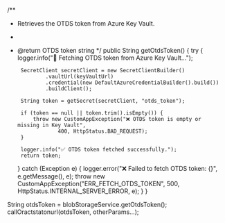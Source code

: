 /**
 * Retrieves the OTDS token from Azure Key Vault.
 *
 * @return OTDS token string
 */
public String getOtdsToken() {
    try {
        logger.info("🔐 Fetching OTDS token from Azure Key Vault...");

        SecretClient secretClient = new SecretClientBuilder()
                .vaultUrl(keyVaultUrl)
                .credential(new DefaultAzureCredentialBuilder().build())
                .buildClient();

        String token = getSecret(secretClient, "otds_token");

        if (token == null || token.trim().isEmpty()) {
            throw new CustomAppException("❌ OTDS token is empty or missing in Key Vault", 
                    400, HttpStatus.BAD_REQUEST);
        }

        logger.info("✅ OTDS token fetched successfully.");
        return token;
    } catch (Exception e) {
        logger.error("❌ Failed to fetch OTDS token: {}", e.getMessage(), e);
        throw new CustomAppException("ERR_FETCH_OTDS_TOKEN", 
                500, HttpStatus.INTERNAL_SERVER_ERROR, e);
    }
}

String otdsToken = blobStorageService.getOtdsToken();
callOractstatonurl(otdsToken, otherParams...);
